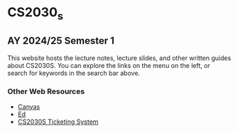 # CS2030<sub>s</sub>
## AY 2024/25 Semester 1

This website hosts the lecture notes, lecture slides, and other written guides about CS2030S.
You can explore the links on the menu on the left, or search for keywords in the search bar above.

### Other Web Resources
- [Canvas](https://canvas.nus.edu.sg/courses/62270)
- [Ed](https://edstem.org/us/courses/61668/discussion/)
- [CS2030S Ticketing System](https://mysoc.nus.edu.sg/app/cs2030s/)